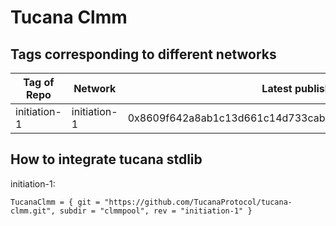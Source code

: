# Tucana Clmm

## Tags corresponding to different networks

| Tag of Repo  | Network      | Latest published at address                                        |
| ------------ | ------------ | ------------------------------------------------------------------ |
| initiation-1 | initiation-1 | 0x8609f642a8ab1c13d661c14d733cab227bba15635a730af2057051b3f2ada3f6 |

## How to integrate tucana stdlib

initiation-1:

```
TucanaClmm = { git = "https://github.com/TucanaProtocol/tucana-clmm.git", subdir = "clmmpool", rev = "initiation-1" }
```
